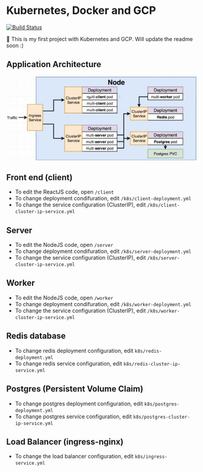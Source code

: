 # Kubernetes, Docker and GCP
[![Build Status](https://travis-ci.org/mayankshah1607/kubernetes-docker-app.svg?branch=master)](https://travis-ci.org/mayankshah1607/kubernetes-docker-app)

:whale: This is my first project with Kubernetes and GCP. Will update the readme soon :)

## Application Architecture

![architecture](/architecture.jpg)

## Front end (client)
* To edit the ReactJS code, open `/client` 
* To change deployment condifuration, edit `/k8s/client-deployment.yml`
* To change the service configuration (ClusterIP), edit `/k8s/client-cluster-ip-service.yml`

## Server 
* To edit the NodeJS code, open `/server`
* To change deployment condifuration, edit `/k8s/server-deployment.yml`
* To change the service configuration (ClusterIP), edit `/k8s/server-cluster-ip-service.yml`

## Worker
* To edit the NodeJS code, open `/worker`
* To change deployment condifuration, edit `/k8s/worker-deployment.yml`
* To change the service configuration (ClusterIP), edit `/k8s/worker-cluster-ip-service.yml`

## Redis database
* To change redis deployment configuration, edit `k8s/redis-deployment.yml`
* To change redis service configuration, edit `k8s/redis-cluster-ip-service.yml`

## Postgres (Persistent Volume Claim)
* To change postgres deployment configuration, edit `k8s/postgres-deployment.yml`
* To change postgres service configuration, edit `k8s/postgres-cluster-ip-service.yml`

## Load Balancer (ingress-nginx)
* To change the load balancer configuration, edit `k8s/ingress-service.yml`
